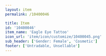 ```yaml
---
layout: item
permalink: /10400046

title: Item
id: '10400046'
item_name: 'Eagle Eye Tattoo'
icon_url: 'item/icon/customize/10400045.png'
sub_header: ['Gender: Female', 'Cosmetic']
footer: ['Untradable, Unsellable']
---
```

